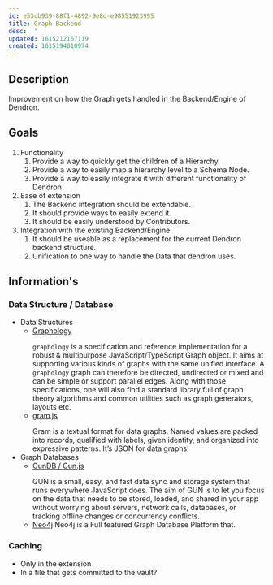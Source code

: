 ```yaml
---
id: e53cb939-88f1-4892-9e8d-e98551923995
title: Graph Backend
desc: ''
updated: 1615212167119
created: 1615194010974
---
```


## Description

Improvement on how the Graph gets handled in the Backend/Engine of Dendron.

## Goals

1. Functionality
    1. Provide a way to quickly get the children of a Hierarchy.
    1. Provide a way to easily map a hierarchy level to a Schema Node.
    1. Provide a way to easily integrate it with different functionality of Dendron
1. Ease of extension
    1. The Backend integration should be extendable.
    1. It should provide ways to easily extend it.
    1. It should be easily understood by Contributors.
1. Integration with the existing Backend/Engine
    1. It should be useable as a replacement for the current Dendron backend structure.
    1. Unification to one way to handle the Data that dendron uses.

## Information's

### Data Structure / Database

- Data Structures
    - [Graphology](https://graphology.github.io/)
        >
        `graphology` is a specification and reference implementation for a robust & multipurpose JavaScript/TypeScript Graph object.
        It aims at supporting various kinds of graphs with the same unified interface.
        A `graphology` graph can therefore be directed, undirected or mixed and can be simple or support parallel edges. 
        Along with those specifications, one will also find a standard library full of graph theory algorithms and common utilities such as graph generators, layouts etc.
    - [gram.js](https://gram-data.github.io/gram-js)
        >
        Gram is a textual format for data graphs. Named values are packed into records, qualified with labels, given identity, and organized into expressive patterns. It’s JSON for data graphs!
- Graph Databases
    - [GunDB / Gun.js](https://gun.eco/)
        >
        GUN is a small, easy, and fast data sync and storage system that runs everywhere JavaScript does. The aim of GUN is to let you focus on the data that needs to be stored, loaded, and shared in your app without worrying about servers, network calls, databases, or tracking offline changes or concurrency conflicts.
    - [Neo4j](https://neo4j.com/) 
        Neo4j is a Full featured Graph Database Platform that.

### Caching

- Only in the extension
- In a file that gets committed to the vault?
